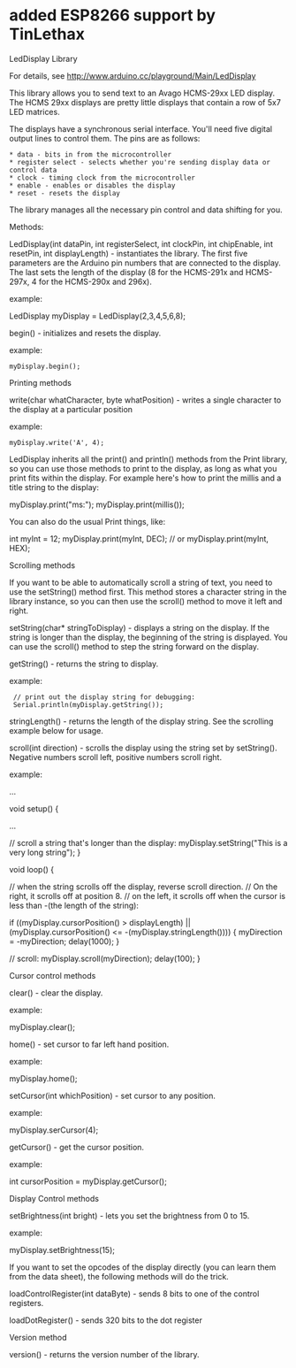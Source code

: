 
# added ESP8266 support by TinLethax

LedDisplay Library 

For details, see http://www.arduino.cc/playground/Main/LedDisplay

This library allows you to send text to an Avago HCMS-29xx LED display. The HCMS 29xx displays are pretty little displays that contain a row of 5x7 LED matrices. 

The displays have a synchronous serial interface. You'll need five digital output lines to control them. The pins are as follows:

    * data - bits in from the microcontroller
    * register select - selects whether you're sending display data or control data
    * clock - timing clock from the microcontroller
    * enable - enables or disables the display
    * reset - resets the display 

The library manages all the necessary pin control and data shifting for you.

Methods:

LedDisplay(int dataPin, int registerSelect, int clockPin, int chipEnable, int resetPin, int displayLength) - instantiates the library. The first five parameters are the Arduino pin numbers that are connected to the display. The last sets the length of the display (8 for the HCMS-291x and HCMS-297x, 4 for the HCMS-290x and 296x).

example:

   LedDisplay myDisplay = LedDisplay(2,3,4,5,6,8);

begin() - initializes and resets the display.

example: 

	myDisplay.begin();

Printing methods

write(char whatCharacter, byte whatPosition) - writes a single character to the display at a particular position

example:

	myDisplay.write('A', 4);

LedDisplay inherits all the print() and println() methods from the Print library, so you can use those methods to print to the display, as long as what you print fits within the display. For example here's how to print the millis and a title string to the display:

   myDisplay.print("ms:");
   myDisplay.print(millis());

You can also do the usual Print things, like:

   int myInt = 12;
   myDisplay.print(myInt, DEC);
   // or
   myDisplay.print(myInt, HEX);

Scrolling methods

If you want to be able to automatically scroll a string of text, you need to use the setString() method first. This method stores a character string in the library instance, so you can then use the scroll() method to move it left and right.

setString(char* stringToDisplay) - displays a string on the display. If the string is longer than the display, the beginning of the string is displayed. You can use the scroll() method to step the string forward on the display.

getString() - returns the string to display.

example:

     // print out the display string for debugging:
     Serial.println(myDisplay.getString());

stringLength() - returns the length of the display string. See the scrolling example below for usage.

scroll(int direction) - scrolls the display using the string set by setString(). Negative numbers scroll left, positive numbers scroll right.

example:

...

void setup() { 

...

  // scroll a string that's longer than the display:
   myDisplay.setString("This is a very long string");
}

void loop() {

  // when the string scrolls off the display, reverse scroll direction.
  // On the right, it scrolls off at position 8.
  // on the left, it scrolls off when the cursor is less than -(the length of the string):

  if ((myDisplay.cursorPosition() > displayLength) ||
    (myDisplay.cursorPosition() <= -(myDisplay.stringLength()))) {
    myDirection = -myDirection;
    delay(1000);
  }

  // scroll:
  myDisplay.scroll(myDirection);
  delay(100);
}


Cursor control methods

clear() - clear the display.

example:

   myDisplay.clear();

home() - set cursor to far left hand position.

example:

   myDisplay.home();

setCursor(int whichPosition) - set cursor to any position.

example:

   myDisplay.serCursor(4);

getCursor() - get the cursor position.

example:

   int cursorPosition = myDisplay.getCursor();

Display Control methods

setBrightness(int bright) - lets you set the brightness from 0 to 15.

example:

   myDisplay.setBrightness(15);

If you want to set the opcodes of the display directly (you can learn them from the data sheet), the following methods will do the trick.

loadControlRegister(int dataByte) - sends 8 bits to one of the control registers.

loadDotRegister() - sends 320 bits to the dot register

Version method

version() - returns the version number of the library. 
